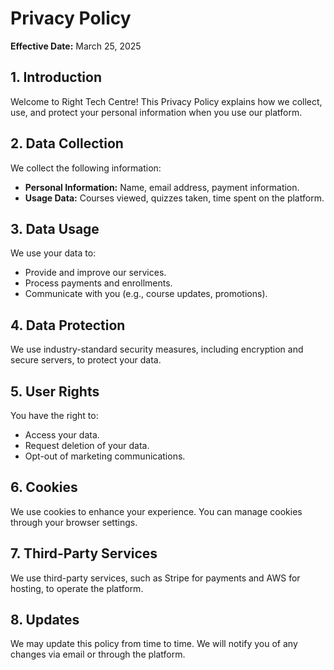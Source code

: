 # Privacy Policy

**Effective Date:** March 25, 2025

## 1. Introduction
Welcome to Right Tech Centre! This Privacy Policy explains how we collect, use, and protect your personal information when you use our platform.

## 2. Data Collection
We collect the following information:
- **Personal Information:** Name, email address, payment information.
- **Usage Data:** Courses viewed, quizzes taken, time spent on the platform.

## 3. Data Usage
We use your data to:
- Provide and improve our services.
- Process payments and enrollments.
- Communicate with you (e.g., course updates, promotions).

## 4. Data Protection
We use industry-standard security measures, including encryption and secure servers, to protect your data.

## 5. User Rights
You have the right to:
- Access your data.
- Request deletion of your data.
- Opt-out of marketing communications.

## 6. Cookies
We use cookies to enhance your experience. You can manage cookies through your browser settings.

## 7. Third-Party Services
We use third-party services, such as Stripe for payments and AWS for hosting, to operate the platform.

## 8. Updates
We may update this policy from time to time. We will notify you of any changes via email or through the platform.